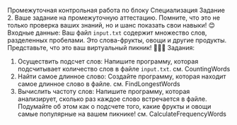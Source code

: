 Промежуточная контрольная работа по
блоку Специализация
Задание 2.
Ваше задание на промежуточную аттестацию. Помните, что это не
только проверка ваших знаний, но и шанс показать свои навыки! 😊
Входные данные:
Ваш файл `input.txt` содержит множество слов, разделенных
пробелами. Это слова-фрукты, овощи и другие продукты.
Представьте, что это ваш виртуальный пикник! 🍎🥕🥧
Задания:
1. Осуществить подсчет слов:
Напишите программу, которая подсчитывает количество слов в
файле `input.txt`. см. CountingWords
2. Найти самое длинное слово:
Создайте программу, которая находит самое длинное слово в
файле. см. FindLongestWords
3. Вычислить частоту слов:
Напишите программу, которая анализирует, сколько раз каждое
слово встречается в файле. Подумайте об этом как о подсчете того,
какие фрукты и овощи самые популярные на вашем пикнике! 
см. CalculateFrequencyWords